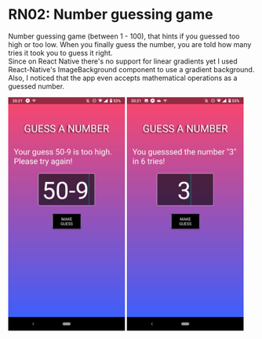 # RN02: Number guessing game
Number guessing game (between 1 - 100), that hints if you guessed too high or too low. When you finally guess the number, you are told how many tries it took you to guess it right.  
Since on React Native there's no support for linear gradients yet I used React-Native's ImageBackground component to use a gradient background. Also, I noticed that the app even accepts mathematical operations as a guessed number.


<a href="https://raw.githubusercontent.com/Claudiferock/Mobile-Programming/master/img/RN02(01).jpeg"><img src="https://raw.githubusercontent.com/Claudiferock/Mobile-Programming/master/img/RN02(01).jpeg" alt="Screenshot of React Native Calculator app with operations history" width="238"/></a> <a href="https://raw.githubusercontent.com/Claudiferock/Mobile-Programming/master/img/RN02(02).jpeg"><img src="https://raw.githubusercontent.com/Claudiferock/Mobile-Programming/master/img/RN02(02).jpeg" alt="Screenshot of React Native Calculator app with operations history" width="238"/></a>  
